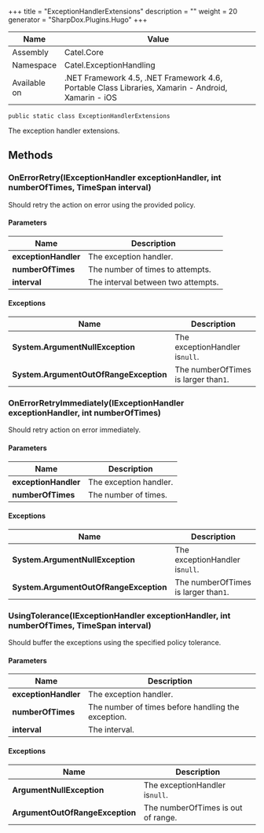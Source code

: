 

+++
title = "ExceptionHandlerExtensions" 
description = ""
weight = 20
generator = "SharpDox.Plugins.Hugo"
+++

Name|Value
---|---
Assembly|Catel.Core
Namespace|Catel.ExceptionHandling
Available on|.NET Framework 4.5, .NET Framework 4.6, Portable Class Libraries, Xamarin - Android, Xamarin - iOS

```
public static class ExceptionHandlerExtensions
```

The exception handler extensions.

## Methods

### OnErrorRetry(IExceptionHandler exceptionHandler, int numberOfTimes, TimeSpan interval)

Should retry the action on error using the provided policy.

#### Parameters

Name|Description
---|---
**exceptionHandler**|The exception handler.
**numberOfTimes**|The number of times to attempts.
**interval**|The interval between two attempts.

#### Exceptions

Name|Description
---|---
**System.ArgumentNullException**|The exceptionHandler is`null`.
**System.ArgumentOutOfRangeException**|The numberOfTimes is larger than`1`.

### OnErrorRetryImmediately(IExceptionHandler exceptionHandler, int numberOfTimes)

Should retry action on error immediately.

#### Parameters

Name|Description
---|---
**exceptionHandler**|The exception handler.
**numberOfTimes**|The number of times.

#### Exceptions

Name|Description
---|---
**System.ArgumentNullException**|The exceptionHandler is`null`.
**System.ArgumentOutOfRangeException**|The numberOfTimes is larger than`1`.

### UsingTolerance(IExceptionHandler exceptionHandler, int numberOfTimes, TimeSpan interval)

Should buffer the exceptions using the specified policy tolerance.

#### Parameters

Name|Description
---|---
**exceptionHandler**|The exception handler.
**numberOfTimes**|The number of times before handling the exception.
**interval**|The interval.

#### Exceptions

Name|Description
---|---
**ArgumentNullException**|The exceptionHandler is`null`.
**ArgumentOutOfRangeException**|The numberOfTimes is out of range.

